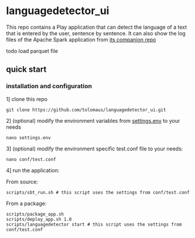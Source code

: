 # languagedetector_ui

This repo contains a Play application that can detect the language of a text that is entered by the user, sentence by sentence. It can also show the log files of the Apache Spark application from [its companion repo](https://github.com/tolomaus/languagedetector.git)

todo
load parquet file


## quick start
### installation and configuration
1] clone this repo
```shell
git clone https://github.com/tolomaus/languagedetector_ui.git
```

2] (optional) modify the environment variables from [settings.env](https://github.com/tolomaus/languagedetector_ui/tree/master/settings.env) to your needs
```shell
nano settings.env
```

3] (optional) modify the environment specific test.conf file to your needs:
```shell
nano conf/test.conf
```

4] run the application:

From source:
```shell
scripts/sbt_run.sh # this script uses the settings from conf/test.conf
```
From a package:
```shell
scripts/package_app.sh
scripts/deploy_app.sh 1.0
scripts/languagedetector start # this script uses the settings from conf/test.conf
```